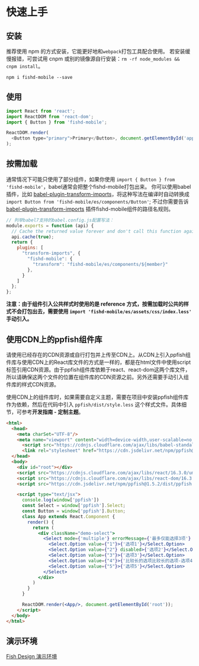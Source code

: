 # 快速上手

## 安装
推荐使用 npm 的方式安装，它能更好地和`webpack`打包工具配合使用。
若安装缓慢报错，可尝试用 cnpm 或别的镜像源自行安装：`rm -rf node_modules && cnpm install`。

```shell
npm i fishd-mobile --save
```

## 使用

```js
import React from 'react';
import ReactDOM from 'react-dom';
import { Button } from 'fishd-mobile';

ReactDOM.render(
  <Button type="primary">Primary</Button>, document.getElementById('app')
);

```

## 按需加载

通常情况下可能只使用了部分组件，如果你使用 `import { Button } from 'fishd-mobile'`，babel通常会把整个fishd-mobile打包出来。
你可以使用babel插件，比如 [babel-plugin-transform-imports](https://www.npmjs.com/package/babel-plugin-transform-imports)，将这种写法在编译时自动转换成 `import Button from 'fishd-mobile/es/components/Button'`; 
不过你需要告诉 [babel-plugin-transform-imports]((https://www.npmjs.com/package/babel-plugin-transform-imports)) 插件fishd-mobile组件的路径名规则。

```js
// 列举babel7支持的babel.config.js配置写法：
module.exports = function (api) {
  // Cache the returned value forever and don't call this function again.
  api.cache(true);
  return {
    plugins: [
      "transform-imports", {
        "fishd-mobile": {
          "transform": "fishd-mobile/es/components/${member}"
        },
      }
    ]
  };
};

```

__注意：由于组件引入公共样式时使用的是 reference 方式，按需加载时公共的样式不会打包出去，需要使用 `import 'fishd-mobile/es/assets/css/index.less'` 手动引入。__


## 使用CDN上的ppfish组件库

请使用已经存在的CDN资源或自行打包并上传至CDN上。从CDN上引入ppfish组件库与使用CDN上的React库文件的方式是一样的，都是在html文件中使用script标签引用CDN资源。由于ppfish组件库依赖于react、react-dom这两个库文件，所以请确保这两个文件的位置在组件库的CDN资源之前。另外还需要手动引入组件库的样式CDN资源。

使用CDN上的组件库时，如果需要自定义主题，需要在项目中安装ppfish组件库作为依赖，然后在代码中引入 `ppfish/dist/style.less` 这个样式文件。具体细节，可参考**开发指南 - 定制主题**。
```html
<html>
  <head>
    <meta charSet="UTF-8"/>
    <meta name="viewport" content="width=device-width,user-scalable=no,initial-scale=1,maximum-scale=1,minimum-scale=1">
      <script src="https://cdnjs.cloudflare.com/ajax/libs/babel-standalone/6.26.0/babel.min.js"></script>
      <link rel="stylesheet" href="https://cdn.jsdelivr.net/npm/ppfish@1.5.2/dist/ppfish.css">
  </head>
  <body>
    <div id="root"></div>
    <script src="https://cdnjs.cloudflare.com/ajax/libs/react/16.3.0/umd/react.production.min.js"></script> 
    <script src="https://cdnjs.cloudflare.com/ajax/libs/react-dom/16.3.0/umd/react-dom.production.min.js"></script>
    <script src="https://cdn.jsdelivr.net/npm/ppfish@1.5.2/dist/ppfish.min.js"></script>

    <script type="text/jsx">
      console.log(window['ppfish'])
      const Select = window['ppfish'].Select;
      const Button = window['ppfish'].Button;
      class App extends React.Component {
        render() {
          return (
            <div className="demo-select">
              <Select mode={'multiple'} errorMessage={'最多仅能选择3项'} labelClear maxCount={3} style={{width: 300, margin: 10}} showSelectAll>
                <Select.Option value={"1"}>{'选项1'}</Select.Option>
                <Select.Option value={"2"} disabled>{'选项2'}</Select.Option>
                <Select.Option value={"3"}>{'选项3'}</Select.Option>
                <Select.Option value={"4"}>{'比较长的选项比较长的选项-选项4'}</Select.Option>
                <Select.Option value={"5"}>{'选项5'}</Select.Option>
              </Select>
            </div>
          )
        }
      }

      ReactDOM.render(<App/>, document.getElementById('root'));
    </script>
  </body>
</html>
```

## 演示环境

[Fish Design 演示环境](https://nsfi.github.io/ppfish-demo/#/homePage/home)
